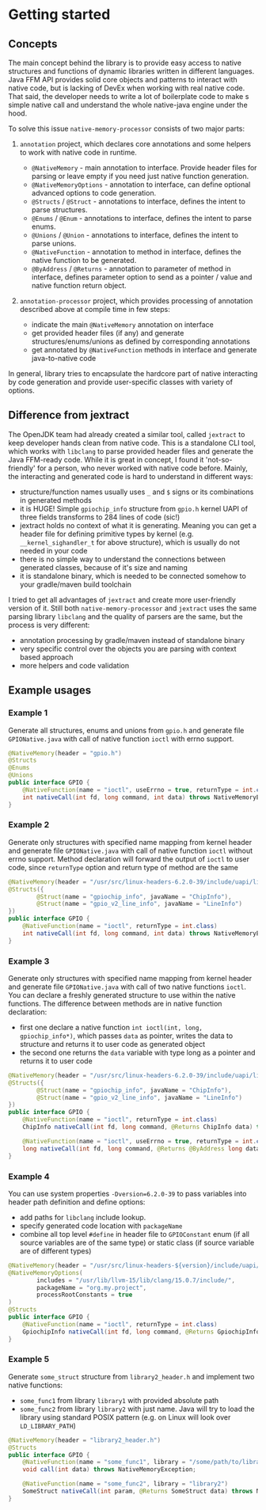 # Getting started

## Concepts

The main concept behind the library is to provide easy access to native structures and functions of dynamic libraries written in different languages.
Java FFM API provides solid core objects and patterns to interact with native code, but is lacking of DevEx when working with real native code.
That said, the developer needs to write a lot of boilerplate code to make s simple native call and understand the whole native-java engine under the hood.

To solve this issue `native-memory-processor` consists of two major parts:
1) `annotation` project, which declares core annotations and some helpers to work with native code in runtime.
   - `@NativeMemory` - main annotation to interface. Provide header files for parsing or leave empty if you need just native function generation.
   - `@NativeMemoryOptions` - annotation to interface, can define optional advanced options to code generation.
   - `@Structs` / `@Struct` - annotations to interface, defines the intent to parse structures.
   - `@Enums` / `@Enum` - annotations to interface, defines the intent to parse enums.
   - `@Unions` / `@Union` - annotations to interface, defines the intent to parse unions.
   - `@NativeFunction` - annotation to method in interface, defines the native function to be generated.
   - `@ByAddress` / `@Returns` - annotation to parameter of method in interface, defines parameter option to send as a pointer / value and native function return object.
   
2) `annotation-processor` project, which provides processing of annotation described above at compile time in few steps:
   - indicate the main `@NativeMemory` annotation on interface
   - get provided header files (if any) and generate structures/enums/unions as defined by corresponding annotations
   - get annotated by `@NativeFunction` methods in interface and generate java-to-native code 

In general, library tries to encapsulate the hardcore part of native interacting by code generation and provide user-specific classes with variety of options. 

## Difference from jextract

The OpenJDK team had already created a similar tool, called `jextract` to keep developer hands clean from native code.
This is a standalone CLI tool, which works with `libclang` to parse provided header files and generate the Java FFM-ready code.
While it is great in concept, I found it 'not-so-friendly' for a person, who never worked with native code before.
Mainly, the interacting and generated code is hard to understand in different ways:
- structure/function names usually uses `_` and `$` signs or its combinations in generated methods
- it is HUGE! Simple `gpiochip_info` structure from `gpio.h` kernel UAPI of three fields transforms to 284 lines of code (sic!)
- jextract holds no context of what it is generating. Meaning you can get a header file for defining primitive types by kernel (e.g. `__kernel_sighandler_t` for above structure), which is usually do not needed in your code
- there is no simple way to understand the connections between generated classes, because of it's size and naming
- it is standalone binary, which is needed to be connected somehow to your gradle/maven build toolchain

I tried to get all advantages of `jextract` and create more user-friendly version of it.
Still both `native-memory-processor` and `jextract` uses the same parsing library `libclang` and the quality of parsers are the same, but the process is very different:
- annotation processing by gradle/maven instead of standalone binary
- very specific control over the objects you are parsing with context based approach
- more helpers and code validation

## Example usages
### Example 1
Generate all structures, enums and unions from `gpio.h` and generate file `GPIONative.java` with call of native function `ioctl` with errno support.
```java
@NativeMemory(header = "gpio.h")
@Structs
@Enums
@Unions
public interface GPIO {
    @NativeFunction(name = "ioctl", useErrno = true, returnType = int.class)
    int nativeCall(int fd, long command, int data) throws NativeMemoryException;
}
```
### Example 2
Generate only structures with specified name mapping from kernel header and generate file `GPIONative.java` with call of native function `ioctl` without errno support.
Method declaration will forward the output of `ioctl` to user code, since `returnType` option and return type of method are the same  
```java
@NativeMemory(header = "/usr/src/linux-headers-6.2.0-39/include/uapi/linux/gpio.h")
@Structs({
        @Struct(name = "gpiochip_info", javaName = "ChipInfo"),
        @Struct(name = "gpio_v2_line_info", javaName = "LineInfo")
})
public interface GPIO {
    @NativeFunction(name = "ioctl", returnType = int.class)
    int nativeCall(int fd, long command, int data) throws NativeMemoryException;
}
```

### Example 3

Generate only structures with specified name mapping from kernel header and generate file `GPIONative.java` with call of two native functions `ioctl`.
You can declare a freshly generated structure to use within the native functions. The difference between methods are in native function declaration:
- first one declare a native function `int ioctl(int, long, gpiochip_info*)`, which  passes `data` as pointer, writes the data to structure and returns it to user code as generated object
- the second one returns the `data` variable with type long as a pointer and returns it to user code

```java
@NativeMemory(header = "/usr/src/linux-headers-6.2.0-39/include/uapi/linux/gpio.h")
@Structs({
        @Struct(name = "gpiochip_info", javaName = "ChipInfo"),
        @Struct(name = "gpio_v2_line_info", javaName = "LineInfo")
})
public interface GPIO {
    @NativeFunction(name = "ioctl", returnType = int.class)
    ChipInfo nativeCall(int fd, long command, @Returns ChipInfo data) throws NativeMemoryException;

    @NativeFunction(name = "ioctl", useErrno = true, returnType = int.class)
    long nativeCall(int fd, long command, @Returns @ByAddress long data) throws NativeMemoryException;
}
```
### Example 4

You can use system properties `-Dversion=6.2.0-39` to pass variables into header path definition and define options:
- add paths for `libclang` include lookup.
- specify generated code location with `packageName`
- combine all top level `#define` in header file to `GPIOConstant` enum  (if all source variables are of the same type) or static class (if source variable are of different types)

```java
@NativeMemory(header = "/usr/src/linux-headers-${version}/include/uapi/linux/gpio.h")
@NativeMemoryOptions(
        includes = "/usr/lib/llvm-15/lib/clang/15.0.7/include/",
        packageName = "org.my.project",
        processRootConstants = true
)
@Structs
public interface GPIO {
    @NativeFunction(name = "ioctl", returnType = int.class)
    GpiochipInfo nativeCall(int fd, long command, @Returns GpiochipInfo data) throws NativeMemoryException;
}
```

### Example 5
Generate `some_struct` structure from `library2_header.h` and implement two native functions:
- `some_func1` from library `library1` with provided absolute path
- `some_func2` from library `library2` with just name. Java will try to load the library using standard POSIX pattern (e.g. on Linux will look over `LD_LIBRARY_PATH`)
```java
@NativeMemory(header = "library2_header.h")
@Structs
public interface GPIO {
    @NativeFunction(name = "some_func1", library = "/some/path/to/library1.so")
    void call(int data) throws NativeMemoryException;

    @NativeFunction(name = "some_func2", library = "library2")
    SomeStruct nativeCall(int param, @Returns SomeStruct data) throws NativeMemoryException;
}
```